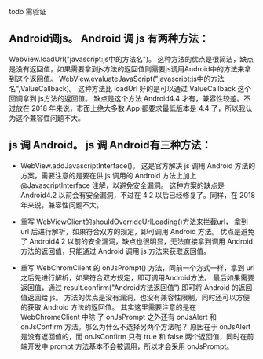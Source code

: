 todo 需验证

## Android调js。 Android 调 js 有两种方法：

WebView.loadUrl("javascript:js中的方法名")。 这种方法的优点是很简洁，缺点是没有返回值，如果需要拿到js方法的返回值则需要js调用Android中的方法来拿到这个返回值。
WebView.evaluateJavaScript("javascript:js中的方法名",ValueCallback)。 这种方法比 loadUrl 好的是可以通过 ValueCallback 这个回调拿到 js方法的返回值。
缺点是这个方法 Android4.4 才有，兼容性较差。不过放在 2018 年来说，市面上绝大多数 App 都要求最低版本是 4.4 了，所以我认为这个兼容性问题不大。

## js 调 Android。 js 调 Android有三种方法：

- WebView.addJavascriptInterface()。 
这是官方解决 js 调用 Android 方法的方案，需要注意的是要在供 js 调用的 Android 方法上加上 @JavascriptInterface 注解，以避免安全漏洞。
这种方案的缺点是 Android4.2 以前会有安全漏洞，不过在 4.2 以后已经修复了。同样，在 2018 年来说，兼容性问题不大。

- 重写 WebViewClient的shouldOverrideUrlLoading()方法来拦截url， 拿到 url 后进行解析，如果符合双方的规定，即可调用 Android 方法。
优点是避免了 Android4.2 以前的安全漏洞，缺点也很明显，无法直接拿到调用 Android 方法的返回值，只能通过 Android 调用 js 方法来获取返回值。

- 重写 WebChromClient 的 onJsPrompt() 方法，同前一个方式一样，拿到 url 之后先进行解析，如果符合双方规定，即可调用Android方法。
最后如果需要返回值，通过 result.confirm("Android方法返回值") 即可将 Android 的返回值返回给 js。
方法的优点是没有漏洞，也没有兼容性限制，同时还可以方便的获取 Android 方法的返回值。
其实这里需要注意的是在 WebChromeClient 中除 了 onJsPrompt 之外还有 onJsAlert 和 onJsConfirm 方法。那么为什么不选择另两个方法呢？
原因在于 onJsAlert 是没有返回值的，而 onJsConfirm 只有 true 和 false 两个返回值，同时在前端开发中 prompt 方法基本不会被调用，所以才会采用 onJsPrompt。

